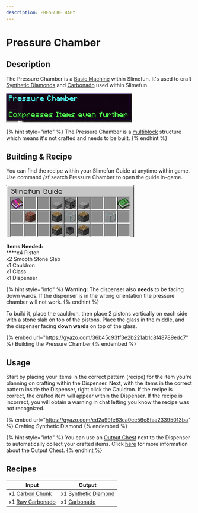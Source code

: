 ```yaml
---
description: PRESSURE BABY
---
```


# Pressure Chamber

## Description

The Pressure Chamber is a [Basic Machine](./) within Slimefun.  It's used to craft [Synthetic Diamonds](../resources/synthetic-diamond.md) and [Carbonado](../resources/carbonado.md) used within Slimefun.

![Pressure Chamber](<../../../.gitbook/assets/image (193).png>)

{% hint style="info" %}
The Pressure Chamber is a [multiblock](../../commands/mutiblocks.md) structure which means it's not crafted and needs to be built.
{% endhint %}

## Building & Recipe

You can find the recipe within your Slimefun Guide at anytime within game.  Use command /sf search Pressure Chamber to open the guide in-game.

![Pressure Chamber Recipe](<../../../.gitbook/assets/image (161).png>)

**Items Needed:**\
****x4 Piston\
x2 Smooth Stone Slab\
x1 Cauldron\
x1 Glass\
x1 Dispenser

{% hint style="info" %}
**Warning:** The dispenser also **needs** to be facing down wards. If the dispenser is in the wrong orientation the pressure chamber will not work.
{% endhint %}

To build it, place the cauldron, then place 2 pistons vertically on each side with a stone slab on top of the pistons.  Place the glass in the middle, and the dispenser facing **down wards** on top of the glass.

{% embed url="https://gyazo.com/36b45c93ff3e2b221ab1c8f48789edc7" %}
Building the Pressure Chamber
{% endembed %}

## Usage

Start by placing your items in the correct pattern (recipe) for the item you're planning on crafting within the Dispenser. Next, with the items in the correct pattern inside the Dispenser, right click the Cauldron. If the recipe is correct, the crafted item will appear within the Dispenser. If the recipe is incorrect, you will obtain a warning in chat letting you know the recipe was not recognized.

{% embed url="https://gyazo.com/cd2a99fe63ca0ee56e8faa23395013ba" %}
Crafting Synthetic Diamond
{% endembed %}

{% hint style="info" %}
You can use an [Output Chest](https://wiki.royale-mc.com/slimefun-and-add-ons/slimefun/basic-machines/output-chest) next to the Dispenser to automatically collect your crafted items. Click [here](https://wiki.royale-mc.com/slimefun-and-add-ons/slimefun/basic-machines/output-chest) for more information about the Output Chest.
{% endhint %}

## Recipes

| Input                                                  | Output                                                    |
| ------------------------------------------------------ | --------------------------------------------------------- |
| x1 [Carbon Chunk](../resources/carbon/carbon-chunk.md) | x1 [Synthetic Diamond](../resources/synthetic-diamond.md) |
| x1 [Raw Carbonado](../resources/raw-carbonado.md)      | x1 [Carbonado](../resources/carbonado.md)                 |
